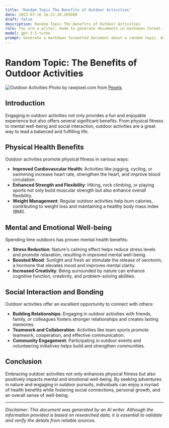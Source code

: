 ```yaml
---
title: 'Random Topic The Benefits of Outdoor Activities'
date: 2023-07-16 16:21:20.265680
draft: false
description: Random Topic The Benefits of Outdoor Activities
role: You are a writer, made to generate documents in markdown format. It is very important that all of the documents you generate are in valid markdown format.
model: gpt-3.5-turbo
prompt: Generate a markdown formatted document about a random topic. At the bottom, include a disclaimer explaining that the document was generated by you. The first line of the document should be the title. Make sure that the entire document is in proper markdown format, using a mix of various tags to make the document visually appealing.
---
```


# Random Topic: The Benefits of Outdoor Activities

![Outdoor Activities](https://images.unsplash.com/photo-1552943918-2df636f02aeb?ixid=MnwxMjA3fDB8MHxzZWFyY2h8MXx8b3V0ZG9vciUyMGFjdGl2aXRpZXMlMjBvZmZpY2luZyUyMHdpdGglMjBvdXRkb29yJTIwYWN0aXZpdGllcyUyMGJpbmFyeSUyMG1hcmtkb3duJTIwcGhvdG9ncmFwaHklMjBvZmZpY2lhbCUyMGFjdGl2aXR5fHx8fHx8fDE2Mzc3MDczMjE&ixlib=rb-1.2.1&w=1000&q=80)
Photo by rawpixel.com from [Pexels](https://www.pexels.com/photo/children-playing-with-ball-on-grass-1767153/)

## Introduction
Engaging in outdoor activities not only provides a fun and enjoyable experience but also offers several significant benefits. From physical fitness to mental well-being and social interaction, outdoor activities are a great way to lead a balanced and fulfilling life.

## Physical Health Benefits
Outdoor activities promote physical fitness in various ways:

- **Improved Cardiovascular Health**: Activities like jogging, cycling, or swimming increase heart rate, strengthen the heart, and improve blood circulation.
- **Enhanced Strength and Flexibility**: Hiking, rock climbing, or playing sports not only build muscular strength but also enhance overall flexibility.
- **Weight Management**: Regular outdoor activities help burn calories, contributing to weight loss and maintaining a healthy body mass index (BMI).

## Mental and Emotional Well-being
Spending time outdoors has proven mental health benefits:

- **Stress Reduction**: Nature's calming effect helps reduce stress levels and promote relaxation, resulting in improved mental well-being.
- **Boosted Mood**: Sunlight and fresh air stimulate the release of serotonin, a hormone that elevates mood and improves mental clarity.
- **Increased Creativity**: Being surrounded by nature can enhance cognitive function, creativity, and problem-solving abilities.

## Social Interaction and Bonding
Outdoor activities offer an excellent opportunity to connect with others:

- **Building Relationships**: Engaging in outdoor activities with friends, family, or colleagues fosters stronger relationships and creates lasting memories.
- **Teamwork and Collaboration**: Activities like team sports promote teamwork, cooperation, and effective communication.
- **Community Engagement**: Participating in outdoor events and volunteering initiatives helps build and strengthen communities.

## Conclusion
Embracing outdoor activities not only enhances physical fitness but also positively impacts mental and emotional well-being. By seeking adventures in nature and engaging in outdoor pursuits, individuals can enjoy a myriad of health benefits while fostering social connections, personal growth, and an overall sense of well-being.

---

*Disclaimer: This document was generated by an AI writer. Although the information provided is based on researched data, it is essential to validate and verify the details from reliable sources.*
